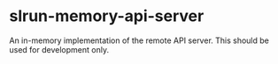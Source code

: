 # slrun-memory-api-server
An in-memory implementation of the remote API server. This should be used for development only.
